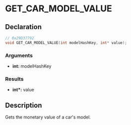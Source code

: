 # GET_CAR_MODEL_VALUE

## Declaration
```cpp
// 0x29D37792
void GET_CAR_MODEL_VALUE(int modelHashKey, int* value);
```

### Arguments
- **int:** modelHashKey

### Results
- **int\*:** value

## Description
Gets the monetary value of a car's model.